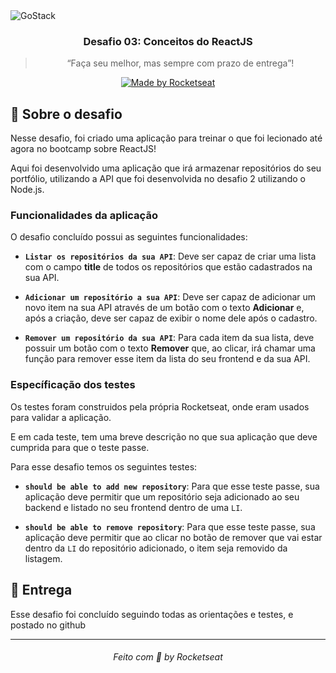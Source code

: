 <img alt="GoStack" src="https://storage.googleapis.com/golden-wind/bootcamp-gostack/header-desafios.png" />

<h3 align="center">
  Desafio 03: Conceitos do ReactJS
</h3>

<blockquote align="center">“Faça seu melhor, mas sempre com prazo de entrega”!</blockquote>

<p align="center">

  <a href="https://rocketseat.com.br">
    <img alt="Made by Rocketseat" src="https://img.shields.io/badge/made%20by-Rocketseat-%2304D361">
  </a>

</p>


## :rocket: Sobre o desafio

Nesse desafio, foi criado uma aplicação para treinar o que foi lecionado até agora no bootcamp sobre ReactJS!

Aqui foi desenvolvido uma aplicação que irá armazenar repositórios do seu portfólio, utilizando a API que foi desenvolvida no desafio 2 utilizando o Node.js.

### Funcionalidades da aplicação

O desafio concluído possui as seguintes funcionalidades:

- **`Listar os repositórios da sua API`**: Deve ser capaz de criar uma lista com o campo **title** de todos os repositórios que estão cadastrados na sua API.

- **`Adicionar um repositório a sua API`**: Deve ser capaz de adicionar um novo item na sua API através de um botão com o texto **Adicionar** e, após a criação, deve ser capaz de exibir o nome dele após o cadastro.

- **`Remover um repositório da sua API`**: Para cada item da sua lista, deve possuir um botão com o texto **Remover** que, ao clicar, irá chamar uma função para remover esse item da lista do seu frontend e da sua API.

### Específicação dos testes

Os testes foram construidos pela própria Rocketseat, onde eram usados para validar a aplicação.

E em cada teste, tem uma breve descrição no que sua aplicação que deve cumprida para que o teste passe.

Para esse desafio temos os seguintes testes:

- **`should be able to add new repository`**: Para que esse teste passe, sua aplicação deve permitir que um repositório seja adicionado ao seu backend e listado no seu frontend dentro de uma `LI`.

- **`should be able to remove repository`**: Para que esse teste passe, sua aplicação deve permitir que ao clicar no botão de remover que vai estar dentro da `LI` do repositório adicionado, o item seja removido da listagem.

## :calendar: Entrega

Esse desafio foi concluído seguindo todas as orientações e testes, e postado no github


<hr />
<h6 align="center"> Feito com 💜 by Rocketseat </h6>

